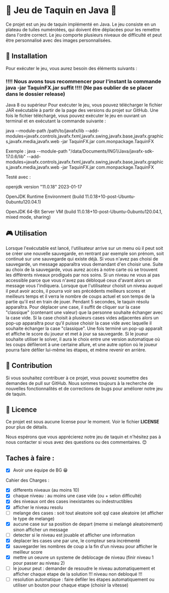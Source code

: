 # 🧩 Jeu de Taquin en Java 🧩 


Ce projet est un jeu de taquin implémenté en Java. Le jeu consiste en un plateau de tuiles numérotées, qui doivent être déplacées pour les remettre dans l'ordre correct. Le jeu comporte plusieurs niveaux de difficulté et peut être personnalisé avec des images personnalisées.

## 🚀 Installation


Pour exécuter le jeu, vous aurez besoin des éléments suivants :

### !!!! Nous avons tous recommencer pour l'instant la commande java -jar TaquinFX.jar suffit !!!! (Ne pas oublier de se placer dans le dossier release)



Java 8 ou supérieur
Pour exécuter le jeu, vous pouvez télécharger le fichier JAR exécutable à partir de la page des versions du projet sur GitHub. Une fois le fichier téléchargé, vous pouvez exécuter le jeu en ouvrant un terminal et en exécutant la commande suivante :

java --module-path /path/to/javafx/lib --add-modules=javafx.controls,javafx.fxml,javafx.swing,javafx.base,javafx.graphics,javafx.media,javafx.web  -jar TaquinFX.jar com.monpackage.TaquinFX

Exemple : java --module-path "/data/Documents/ING1/Java/javafx-sdk-17.0.6/lib" --add-modules=javafx.controls,javafx.fxml,javafx.swing,javafx.base,javafx.graphics,javafx.media,javafx.web  -jar TaquinFX.jar com.monpackage.TaquinFX

Testé avec :

openjdk version "11.0.18" 2023-01-17

OpenJDK Runtime Environment (build 11.0.18+10-post-Ubuntu-0ubuntu120.04.1)

OpenJDK 64-Bit Server VM (build 11.0.18+10-post-Ubuntu-0ubuntu120.04.1, mixed mode, sharing)

## 🎮 Utilisation

Lorsque l'exécutable est lancé, l'utilisateur arrive sur un menu où il peut soit se créer une nouvelle sauvegarde, en rentrant par exemple son prénom, soit continué sur une sauvegarde qui existe déjà. Si vous n'avez pas choisi de sauvegarde, un message apparaîtra vous demandant d'en choisir une. Suite au choix de la sauvegarde, vous aurez accès à notre carte où se trouvent les différents niveaux prodigués par nos soins. Si un niveau ne vous ai pas accessible parce que vous n'avez pas débloqué ceux d'avant alors un message vous l'indiquera. Lorsque que l'utilisateur choisit un niveau auquel il peut avoir accès, il pourra voir ses précédents meilleurs scores et meilleurs temps et il verra le nombre de coups actuel et son temps de la partie qu'il est en train de jouer. Pendant 5 secondes, le taquin résolu apparaîtra. Pour déplacer une case, il suffit de cliquer sur la case "classique" (contenant une valeur) que la personne souhaite échanger avec la case vide. Si la case choisit à plusieurs cases vides adjacentes alors un pop-up apparaîtra pour qu'il puisse choisir la case vide avec laquelle il souhaite échanger la case "classique". Une fois terminé un pop-up apparaît et affiche le score du joueur et met à jour sa sauvegarde. Si le joueur souhaite utiliser le solver, il aura le choix entre une version automatique où les coups défileront à une certaine allure, et une autre option où le joueur pourra faire défiler lui-même les étapes, et même revenir en arrière.

## 🤝 Contribution


Si vous souhaitez contribuer à ce projet, vous pouvez soumettre des demandes de pull sur GitHub. Nous sommes toujours à la recherche de nouvelles fonctionnalités et de corrections de bugs pour améliorer notre jeu de taquin.

## 📝 Licence


Ce projet est sous aucune license pour le moment. Voir le fichier __LICENSE__ pour plus de détails.

Nous espérons que vous apprécierez notre jeu de taquin et n'hésitez pas à nous contacter si vous avez des questions ou des commentaires. 😊

## Taches à faire :

- [X] Avoir une équipe de BG :grin:

 Cahier des Charges : 
 - [X] differents niveaux (au moins 10) 
 - [X] chaque niveau : au moins une case vide (ou + selon difficulté)
 - [X] des niveaux ont des cases inexistantes ou indestructibles 
 - [X] afficher le niveau resolu 
 - [ ] melange des cases : soit tout aleatoire soit qql case aleatoire (et afficher le type de melange)
 - [X] aucune case sur sa position de depart (meme si melangé aleatoirement) sinon afficher un message 
 - [ ] detecter si le niveau est jouable et afficher une information 
 - [X] deplacer les cases une par une, le compteur sera incrémenté 
 - [X] sauvegarder les nombres de coup a la fin d'un niveau pour afficher le meilleur score 
 - [X] mettre un oeuvre un systeme de deblocage de niveau (finir niveau 1 pour passer au niveau 2) 
 - [ ] le joueur peut : demander de resoudre le niveau automatiquement et afficher chaque etape de la solution !!! niveau non debloqué !!!
 - [ ] resolution automatique : faire defiler les étapes automatiquement ou utiliser un bouton pour chaque etape (choisir la vitesse) 
